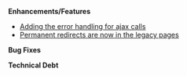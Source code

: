 **Enhancements/Features**

- [Adding the error handling for ajax calls](https://trello.com/c/ltBFUFls/184-ajax-error-handling)
- [Permanent redirects are now in the legacy pages](https://trello.com/c/vJnpgZol/211-redirect-from-old-ad-view-and-search-result-pages)

**Bug Fixes**

**Technical Debt**